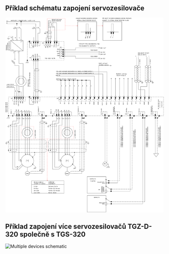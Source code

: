 ## Příklad schématu zapojení servozesilovače

<div class="viewer-container">
	<img src="../img/schematic.webp" class="viewer-skip" alt="Example schematic"/>
</div>

## Příklad zapojení více servozesilovačů TGZ-D-320 společně s TGS-320

<div class="viewer-container">
	<img src="../../../../source/img/TGZ-D-320_multipleSchematic.webp" class="viewer-skip" alt="Multiple devices schematic"/>
</div>